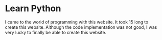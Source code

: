 # Learn Python
I came to the world of programming with this website. It took 15 long to create this website. Although the code implementation was not good, I was very lucky to finally be able to create this website.
